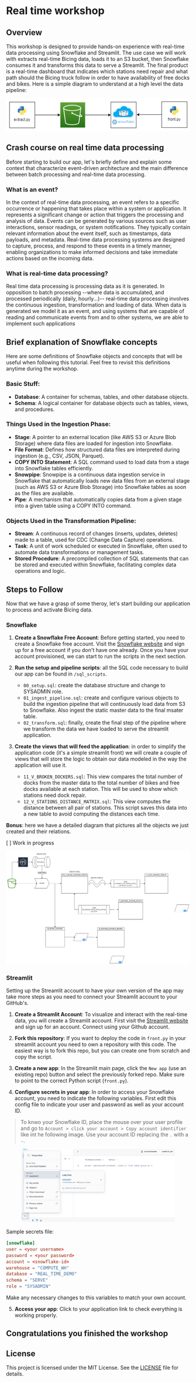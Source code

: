 # Real time workshop

## Overview

This workshop is designed to provide hands-on experience with real-time data processing using Snowflake and Streamlit. The use case we will work with extracts real-time Bicing data, loads it to an S3 bucket, then Snowflake consumes it and transforms this data to serve a Streamlit. The final product is a real-time dashboard that indicates which stations need repair and what path should the Bicing truck follow in order to have availability of free docks and bikes. Here is a simple diagram to understand at a high level the data pipeline:

<p align="center">
<img src="assets/overview-arch.png"
        alt="Overview of the pipeline architecture."
        height="90">
</p>

## Crash course on real time data processing

Before starting to build our app, let's briefly define and explain some context that characterize event-driven architecture and the main difference between batch processing and real-time data processing.

### What is an event?

In the context of real-time data processing, an event refers to a specific occurrence or happening that takes place within a system or application. It represents a significant change or action that triggers the processing and analysis of data. Events can be generated by various sources such as user interactions, sensor readings, or system notifications. They typically contain relevant information about the event itself, such as timestamps, data payloads, and metadata. Real-time data processing systems are designed to capture, process, and respond to these events in a timely manner, enabling organizations to make informed decisions and take immediate actions based on the incoming data.

### What is real-time data processing?

Real time data processing is processing data as it is generated. In opposition to batch processing --where data is accumulated, and processed periodically (daily, hourly...)-- real-time data processing involves the continuous ingestion, transformation and loading of data. When data is generated we model it as an event, and using systems that are capable of reading and communicate events from and to other systems, we are able to implement such applications

## Brief explanation of Snowflake concepts

Here are some definitions of Snowflake objects and concepts that will be useful when following this tutorial. Feel free to revisit this definitions anytime during the workshop.

### Basic Stuff:

* **Database**: A container for schemas, tables, and other database objects.
* **Schema**: A logical container for database objects such as tables, views, and procedures.

### Things Used in the Ingestion Phase:

* **Stage**: A pointer to an external location (like AWS S3 or Azure Blob Storage) where data files are loaded for ingestion into Snowflake.
* **File Format**: Defines how structured data files are interpreted during ingestion (e.g., CSV, JSON, Parquet).
* **COPY INTO Statement**: A SQL command used to load data from a stage into Snowflake tables efficiently.
* **Snowpipe**: Snowpipe is a continuous data ingestion service in Snowflake that automatically loads new data files from an external stage (such as AWS S3 or Azure Blob Storage) into Snowflake tables as soon as the files are available. 
* **Pipe**: A mechanism that automatically copies data from a given stage into a given table using a COPY INTO command.

### Objects Used in the Transformation Pipeline:

* **Stream**: A continuous record of changes (inserts, updates, deletes) made to a table, used for CDC (Change Data Capture) operations.
* **Task**: A unit of work scheduled or executed in Snowflake, often used to automate data transformations or management tasks.
* **Stored Procedure**: A precompiled collection of SQL statements that can be stored and executed within Snowflake, facilitating complex data operations and logic.

## Steps to Follow

Now that we have a grasp of some theroy, let's start building our application to process and activate Bicing data.

### Snowflake

1. **Create a Snowflake Free Account**: Before getting started, you need to create a Snowflake free account. Visit the [Snowflake website](https://www.snowflake.com/) and sign up for a free account if you don't have one already. Once you have your account provisioned, we can start to run the scripts in the next section.

2. **Run the setup and pipeline scripts**: all the SQL code necessary to build our app can be found in `/sql_scripts`.

    - `00_setup.sql`: create the database structure and change to SYSADMIN role.
    - `01_ingest_pipeline.sql`: create and configure various objects to build the ingestion pipeline that will continuously load data from S3 to Snowflake. Also ingest the static master data to the final msater table.
    - `02_transform.sql`: finally, create the final step of the pipeline where we transform the data we have loaded to serve the streamlit application.

3. **Create the views that will feed the application**: in order to simplify the application code (it's a simple streamlit front) we will create a couple of views that will store the logic to obtain our data modeled in the way the application will use it.

    - `11_V_BROKEN_DOCKERS.sql`: This view compares the total number of docks from the master data to the total number of bikes and free docks available at each station. This will be used to show which stations need dock repair.
    - `12_V_STATIONS_DISTANCE_MATRIX.sql`: This view computes the distance between all pair of stations. This script saves this data into a new table to avoid computing the distances each time.

**Bonus**: here we have a detailed diagram that pictures all the objects we just created and their relations.

[ ] Work in progress

<p align="center">
<img src="assets/snowflake-diagram.png"
        alt="A simplified map to visualize the relation of all the objects in the Snowflake account.">
</p>

### Streamlit

Setting up the Streamlit account to have your own version of the app may take more steps as you need to connect your Streamlit account to your GitHub's.

1. **Create a Streamlit Account**: To visualize and interact with the real-time data, you will create a Streamlit account. First visit the [Streamlit website](https://www.streamlit.io/) and sign up for an account. Connect using your Github account.

2. **Fork this repository**: If you want to deploy the code in `front.py` in your streamlit account you need to own a repository with this code. The easiest way is to fork this repo, but you can create one from scratch and copy the script.

3. **Create a new app**: In the Streamlit main page, click the `New app` (use an existing repo) button and select the previously forked repo. Make sure to point to the correct Python script (`front.py`).

4. **Configure secrets in your app**: In order to access your Snowflake account, you need to indicate the following variables. First edit this config file to indicate your user and password as well as your account ID.

>
> To knwo your Snowflake ID, place the mouse over your user profile and go to `Account > click your account > Copy account identifier` like int he following image. Use your account ID replacing the `.` with a `-`.
>

<p align="center">
<img src="assets/snowflake-id.png"
        alt="How to get your snowflake ID"
        height="200">
</p>

Sample secrets file:

```toml
[snowflake]
user = <your username>
password = <your password>
account = <snowflake-id>
warehouse = "COMPUTE_WH" 
database = "REAL_TIME_DEMO" 
schema = "SERVE"
role = "SYSADMIN"
```

Make any necessary changes to this variables to match your own account.

5. **Access your app**: Click to your application link to check everything is working properly.

## Congratulations you finished the workshop

## License

This project is licensed under the MIT License. See the [LICENSE](./LICENSE) file for details.
